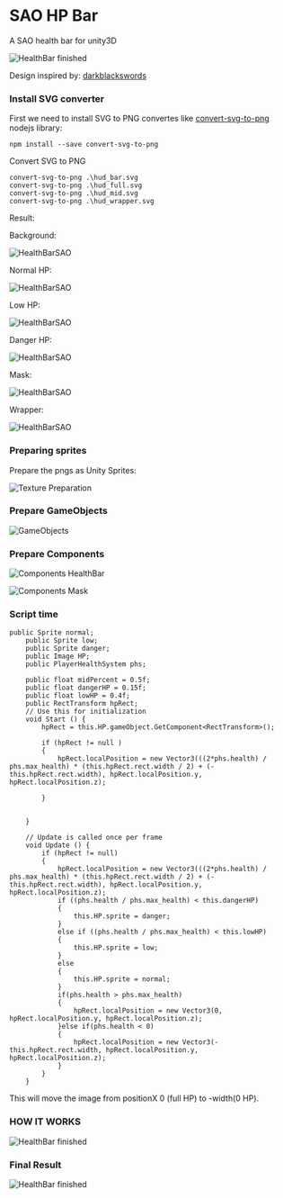 # SAO HP Bar

A SAO health bar for unity3D

![HealthBar finished](https://raw.githubusercontent.com/SecSamDev/HealthBarSAO/master/v2/healthBarFinish.gif)


Design inspired by: [darkblackswords](https://darkblackswords.deviantart.com/art/Sword-Art-Online-HP-Bar-342436869)

### Install SVG converter
First we need to install SVG to PNG convertes like [convert-svg-to-png](https://github.com/NotNinja/convert-svg) nodejs library:

```
npm install --save convert-svg-to-png
```

Convert SVG to PNG
```
convert-svg-to-png .\hud_bar.svg
convert-svg-to-png .\hud_full.svg
convert-svg-to-png .\hud_mid.svg
convert-svg-to-png .\hud_wrapper.svg
```
Result:

Background:

![HealthBarSAO](https://raw.githubusercontent.com/SecSamDev/HealthBarSAO/master/v2/hud_background.png)

Normal HP:

![HealthBarSAO](https://raw.githubusercontent.com/SecSamDev/HealthBarSAO/master/v2/hud_hp_normal.png)

Low HP:

![HealthBarSAO](https://raw.githubusercontent.com/SecSamDev/HealthBarSAO/master/v2/hud_hp_low.png)

Danger HP:

![HealthBarSAO](https://raw.githubusercontent.com/SecSamDev/HealthBarSAO/master/v2/hud_hp_danger.png)

Mask:

![HealthBarSAO](https://raw.githubusercontent.com/SecSamDev/HealthBarSAO/master/v2/hud_mask.png)

Wrapper:

![HealthBarSAO](https://raw.githubusercontent.com/SecSamDev/HealthBarSAO/master/v2/hud_wrapper.png)

### Preparing sprites

Prepare the pngs as Unity Sprites:

![Texture Preparation](https://raw.githubusercontent.com/SecSamDev/HealthBarSAO/master/v1/TextureType.PNG)

### Prepare GameObjects

![GameObjects](https://raw.githubusercontent.com/SecSamDev/HealthBarSAO/master/v2/GameObjects.PNG)

### Prepare Components

![Components HealthBar](https://raw.githubusercontent.com/SecSamDev/HealthBarSAO/master/v2/HealthBarComponents.PNG)

![Components Mask](https://raw.githubusercontent.com/SecSamDev/HealthBarSAO/master/v2/MaskComponents.PNG)

### Script time

```
public Sprite normal;
    public Sprite low;
    public Sprite danger;
    public Image HP;
    public PlayerHealthSystem phs;

    public float midPercent = 0.5f;
    public float dangerHP = 0.15f;
    public float lowHP = 0.4f;
    public RectTransform hpRect;
    // Use this for initialization
    void Start () {
        hpRect = this.HP.gameObject.GetComponent<RectTransform>();

        if (hpRect != null )
        {
            hpRect.localPosition = new Vector3(((2*phs.health) / phs.max_health) * (this.hpRect.rect.width / 2) + (-this.hpRect.rect.width), hpRect.localPosition.y, hpRect.localPosition.z);
            
        }
        
        
	}
	
	// Update is called once per frame
	void Update () {
        if (hpRect != null)
        {
            hpRect.localPosition = new Vector3(((2*phs.health) / phs.max_health) * (this.hpRect.rect.width / 2) + (-this.hpRect.rect.width), hpRect.localPosition.y, hpRect.localPosition.z);
            if ((phs.health / phs.max_health) < this.dangerHP)
            {
                this.HP.sprite = danger;
            }
            else if ((phs.health / phs.max_health) < this.lowHP)
            {
                this.HP.sprite = low;
            }
            else
            {
                this.HP.sprite = normal;
            }
            if(phs.health > phs.max_health)
            {
                hpRect.localPosition = new Vector3(0, hpRect.localPosition.y, hpRect.localPosition.z);
            }else if(phs.health < 0)
            {
                hpRect.localPosition = new Vector3(-this.hpRect.rect.width, hpRect.localPosition.y, hpRect.localPosition.z);
            }
        }
    }
```

This will move the image from positionX 0 (full HP) to -width(0 HP).

### HOW IT WORKS

![HealthBar finished](https://raw.githubusercontent.com/SecSamDev/HealthBarSAO/master/v2/NoMaskV2.gif)

### Final Result

![HealthBar finished](https://raw.githubusercontent.com/SecSamDev/HealthBarSAO/master/v2/healthBarFinish.gif)
